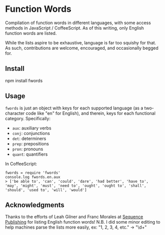 # Function Words

Compilation of function words in different languages, with some access methods in JavaScript / CoffeeScript. As of this writing, only English function words are listed.

While the lists aspire to be exhaustive, language is far too squishy for that. As such, contributions are welcome, encouraged, and occasionally begged for.

## Install

npm install fwords

## Usage

`fwords` is just an object with keys for each supported language (as a two-character code like "en" for English), and therein, keys for each functional category. Specifically:

* `aux`: auxiliary verbs
* `conj`: conjunctions
* `det`: determiners
* `prep`: prepositions
* `pron`: pronouns
* `quant`: quantifiers

In CoffeeScript:

	fwords = require 'fwords'
	console.log fwords.en.aux
	> ['be able to', 'can', 'could', 'dare', 'had better', 'have to', 'may', 'might', 'must', 'need to', 'ought', 'ought to', 'shall', 'should', 'used to', 'will', 'would']

## Acknowledgments

Thanks to the efforts of Leah Gilner and Franc Morales at [Sequence Publishing](http://www.sequencepublishing.com) for listing English function words! N.B. I did some minor editing to help machines parse the lists more easily, ex: "1, 2, 3, 4, etc." -> "\d+"